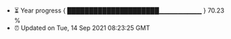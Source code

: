 - ⏳ Year progress { █████████████████████▁▁▁▁▁▁▁▁▁ } 70.23 %
- ⏰ Updated on Tue, 14 Sep 2021 08:23:25 GMT

